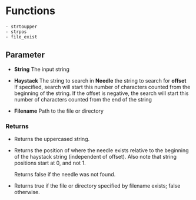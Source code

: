 # Functions

    - strtoupper
    - strpos    
    - file_exist
  
## Parameter

- **String** The input string
  
- **Haystack** The string to search in
  **Needle** the string to search for 
  **offset** If specified, search will start this number of characters counted from the beginning of the string. If the offset is negative, the search will start this number of characters counted from the end of the string  

- **Filename** Path to the file or directory

### Returns

- Returns the uppercased string. 

- Returns the position of where the needle exists relative to the beginning 
  of the haystack string (independent of offset). 
  Also note that string positions start at 0, and not 1.

  Returns false if the needle was not found. 

- Returns true if the file or directory specified by filename exists; false otherwise. 